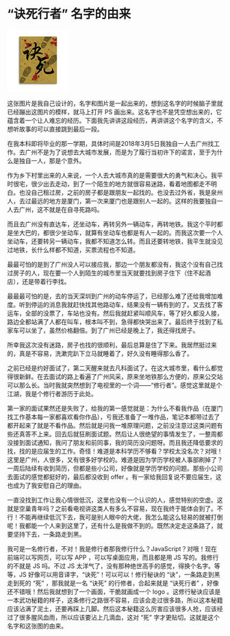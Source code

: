 # “诀死行者” 名字的由来

![logo](./images/logo.png)

这张图片是我自己设计的，名字和图片是一起出来的，想到这名字的时候脑子里就已经蹦出这图片的模样，就马上打开 PS 画出来。这名字也不是凭空想出来的，它蕴含着一个让人难忘的经历。下面我先讲讲这段经历，再讲讲这个名字的含义，不想听故事的可以直接跳到最后一段。

在我本科即将毕业的那一学期，具体时间是2018年3月5日我独自一人去广州找工作。去广州不是为了说想去大城市发展，而是为了履行当初许下的诺言，至于为什么是独自一人，那是个意外。

作为乡下村里出来的人来说，一个人去大城市真的是需要很大的勇气和决心。我平时很宅，很少出去走动，到了一个陌生的地方就很容易迷路，看着地图都走不明白。也没自己租过房，之前的房子都是跟朋友一起找的。也没去过外省，我是泉州人，去过最远的地方是厦门，第一次来厦门也是跟别人一起的。这样的我要独自一人去广州，这不就是在自寻死路吗。

而且去广州没有直达车，还坐动车，再转另外一辆动车，再转地铁。我这个平时都是坐大巴的，都很少坐动车，就算有坐动车也都是有人一起的。而我这次要一个人坐动车，还要转另一辆动车，我都不知道怎么转。而且还要转地铁，我平生就没见过地铁，长什么样都不知道，买票流程也不知道。

最最可怕的是到了广州没人可以接应我，那边一个朋友都没有，我这个没有自己找过房子的人，现在要一个人到陌生的城市里当天就要找到房子住下（住不起酒店），还是带着行李找。

最最最可怕的是，去的当天深圳到广州的动车停运了，已经那么难了还给我增加难度。听到停运的消息我就赶快找其他路动车，结果没有一辆有到的了。又去找了客运车，全部的没票了，车站也没有。然后我就赶紧叫顺风车，等了好久都没人接，路边全都站满了人都在叫车，根本叫不到，急得都快哭出来了。最后终于找到了私家车可以坐了，虽然价格翻倍。到了广州已经是晚上了，我还得找房子。

所幸我这次没有迷路，房子也找的很顺利，最后总算是住了下来。我居然挺过来的，真是不容易，洗漱完趴下立马就睡着了，好久没有睡得那么香了。

之前已经是约好面试了，第二天醒来就去凡科面试了。在这大城市里，看什么都觉得很新鲜。在去面试的路上看遍了广州风采，原来坐地铁那么方便的，原来公交站可以那么长。当时我就突然想到了电视里的一个词——“修行者”。感觉这里就是个江湖，我是个修行者游历于此处。

第一家的面试果然还是失败了，给我的第一感觉就是：为什么不看我作品（在厦门找工作基本每一家都喜欢看你作品），亏我还准备了一堆作品，笔记本都带过去了都开起来了就是不看作品。然后就是问我一堆原理问题，之前没注意过这类问题有些还真答不上来。回去后就狂刷面试题。然后让人很绝望的事情发生了，一整周都没接到面试通知，我问了朋友和前同事，我的简历没问题呀。而且我还降低要求的找，找的是应届生的工作。奇怪！难道是本科学历不够看？学校太没名次？对哦！这里是广州，人很多，又有很多好学校的。难道是因为学历学校被人事部刷掉了？一周后陆续有收到简历，但都是些小公司，好像就是学历学校的问题。那些小公司去面试的感觉都挺好的，最后都没收到 offer 。有一家给我回复说不要应届生，这也成为了我安慰自己的理由。

一直没找到工作让我心情很低沉，这里也没有一个认识的人，感觉特别的空虚。这就是空巢青年吗？之前看电视讲这类人有多么不容易，现在我终于能体会到了。不行！不能再继续低沉下去，我可是别人眼中的大佬，我怎么能这么轻易的就被打倒呢！我都能一个人来到这里了，还有什么是我做不到的。既然决定走这条路了，就要坚持下去，一条路走到黑。

我可是一名修行者，不对！我是修行者那我修行什么？JavaScript？对哦！现在前端可以写网页，可以写 APP ，可以写桌面应用，而且都是用 JS 写的。我修行的不就是 JS 吗。不过 JS 太洋气了，没有那种绝世高手的感觉，得换个名字。等等，JS 好像可以用音译字，“诀死”！可以可以！修行秘诀的 “诀”，一条路走到黑走到死的 “死” ，那我就是一名 “诀死” 的行修者，合起来就是 “诀死行者” ，好像还不错哦！然后我就想到了一个画面，干脆就画成一个 logo 。这修行秘诀应该是一本武功秘籍的样子，这条修行之路很不容易，应该会走过很多路，所以这本秘籍应该沾满了泥土，还要再踩上几脚。然后这本秘籍这么厉害应该很多人抢，应该经过了很多腥风血雨，所以应该要沾上几滴血，这对 “死” 字才更贴切。这就是这个名字和这张图的由来。